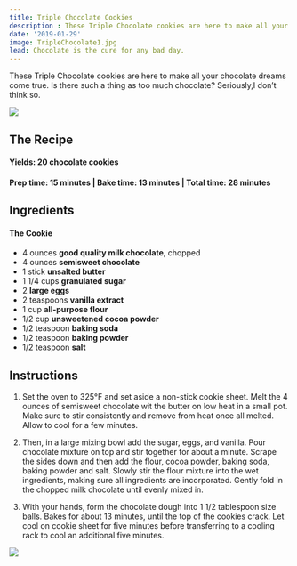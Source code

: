 ```yaml
---
title: Triple Chocolate Cookies
description : These Triple Chocolate cookies are here to make all your chocolate dreams come true. Is there such a thing as too much chocolate? Seriously, I don’t think so. 
date: '2019-01-29'
image: TripleChocolate1.jpg
lead: Chocolate is the cure for any bad day. 
---
```

These Triple Chocolate cookies are here to make all your chocolate dreams come true. Is there such a thing as too much chocolate? Seriously,I don’t think so. 
 
![](TripleChocolate2.jpg)

## The Recipe

#### Yields: 20 chocolate cookies

#### Prep time: 15 minutes | Bake time: 13 minutes | Total time: 28 minutes

## Ingredients

#### The Cookie
- 4 ounces **good quality milk chocolate**, chopped
- 4 ounces **semisweet chocolate**
- 1 stick **unsalted butter**
- 1 1/4 cups **granulated sugar**
- 2 **large eggs**
- 2 teaspoons **vanilla extract**
- 1 cup **all-purpose flour**
- 1/2 cup **unsweetened cocoa powder**
- 1/2 teaspoon **baking soda**
- 1/2 teaspoon **baking powder**
- 1/2 teaspoon **salt**


## Instructions
1. Set the oven to 325°F and set aside a non-stick cookie sheet. Melt the 4 ounces of semisweet chocolate wit the butter on low heat in a small pot. Make sure to stir consistently and remove from heat once all melted. Allow to cool for a few minutes. 

2. Then, in a large mixing bowl add the sugar, eggs, and vanilla. Pour chocolate mixture on top and stir together for about a minute. Scrape the sides down and then add the flour, cocoa powder, baking soda, baking powder and salt. Slowly stir the flour mixture into the wet ingredients, making sure all ingredients are incorporated. Gently fold in the chopped milk chocolate until evenly mixed in. 

3. With your hands, form the chocolate dough into 1 1/2 tablespoon size balls. Bakes for about 13 minutes, until the top of the cookies crack. Let cool on cookie sheet for five minutes before transferring to a cooling rack to cool an additional five minutes. 

![](TripleChocolate3.jpg)

